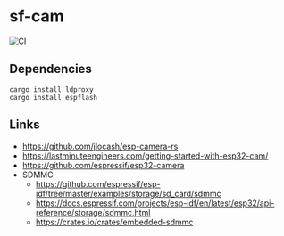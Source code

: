 # sf-cam
[![CI](https://github.com/ellishg/sf-cam/actions/workflows/ci.yml/badge.svg)](https://github.com/ellishg/sf-cam/actions/workflows/ci.yml)

## Dependencies
```
cargo install ldproxy
cargo install espflash
```

## Links
* https://github.com/jlocash/esp-camera-rs
* https://lastminuteengineers.com/getting-started-with-esp32-cam/
* https://github.com/espressif/esp32-camera
* SDMMC
  * https://github.com/espressif/esp-idf/tree/master/examples/storage/sd_card/sdmmc
  * https://docs.espressif.com/projects/esp-idf/en/latest/esp32/api-reference/storage/sdmmc.html
  * https://crates.io/crates/embedded-sdmmc
  